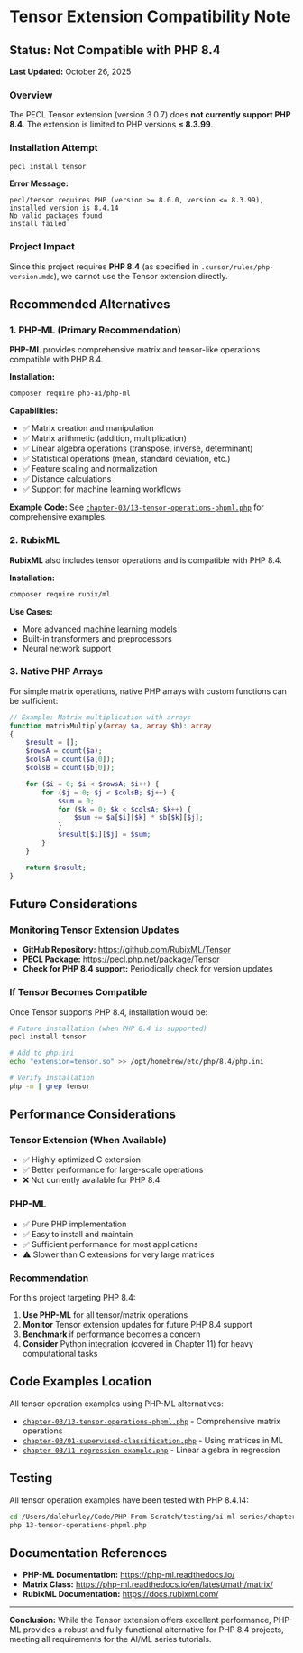 # Tensor Extension Compatibility Note

## Status: Not Compatible with PHP 8.4

**Last Updated:** October 26, 2025

### Overview

The PECL Tensor extension (version 3.0.7) does **not currently support PHP 8.4**. The extension is limited to PHP versions **≤ 8.3.99**.

### Installation Attempt

```bash
pecl install tensor
```

**Error Message:**

```
pecl/tensor requires PHP (version >= 8.0.0, version <= 8.3.99), installed version is 8.4.14
No valid packages found
install failed
```

### Project Impact

Since this project requires **PHP 8.4** (as specified in `.cursor/rules/php-version.mdc`), we cannot use the Tensor extension directly.

## Recommended Alternatives

### 1. PHP-ML (Primary Recommendation)

**PHP-ML** provides comprehensive matrix and tensor-like operations compatible with PHP 8.4.

**Installation:**

```bash
composer require php-ai/php-ml
```

**Capabilities:**

- ✅ Matrix creation and manipulation
- ✅ Matrix arithmetic (addition, multiplication)
- ✅ Linear algebra operations (transpose, inverse, determinant)
- ✅ Statistical operations (mean, standard deviation, etc.)
- ✅ Feature scaling and normalization
- ✅ Distance calculations
- ✅ Support for machine learning workflows

**Example Code:**
See [`chapter-03/13-tensor-operations-phpml.php`](/series/ai-ml-php-developers/code/chapter-03/13-tensor-operations-phpml.php) for comprehensive examples.

### 2. RubixML

**RubixML** also includes tensor operations and is compatible with PHP 8.4.

**Installation:**

```bash
composer require rubix/ml
```

**Use Cases:**

- More advanced machine learning models
- Built-in transformers and preprocessors
- Neural network support

### 3. Native PHP Arrays

For simple matrix operations, native PHP arrays with custom functions can be sufficient:

```php
// Example: Matrix multiplication with arrays
function matrixMultiply(array $a, array $b): array
{
    $result = [];
    $rowsA = count($a);
    $colsA = count($a[0]);
    $colsB = count($b[0]);

    for ($i = 0; $i < $rowsA; $i++) {
        for ($j = 0; $j < $colsB; $j++) {
            $sum = 0;
            for ($k = 0; $k < $colsA; $k++) {
                $sum += $a[$i][$k] * $b[$k][$j];
            }
            $result[$i][$j] = $sum;
        }
    }

    return $result;
}
```

## Future Considerations

### Monitoring Tensor Extension Updates

- **GitHub Repository:** https://github.com/RubixML/Tensor
- **PECL Package:** https://pecl.php.net/package/Tensor
- **Check for PHP 8.4 support:** Periodically check for version updates

### If Tensor Becomes Compatible

Once Tensor supports PHP 8.4, installation would be:

```bash
# Future installation (when PHP 8.4 is supported)
pecl install tensor

# Add to php.ini
echo "extension=tensor.so" >> /opt/homebrew/etc/php/8.4/php.ini

# Verify installation
php -m | grep tensor
```

## Performance Considerations

### Tensor Extension (When Available)

- ✅ Highly optimized C extension
- ✅ Better performance for large-scale operations
- ❌ Not currently available for PHP 8.4

### PHP-ML

- ✅ Pure PHP implementation
- ✅ Easy to install and maintain
- ✅ Sufficient performance for most applications
- ⚠️ Slower than C extensions for very large matrices

### Recommendation

For this project targeting PHP 8.4:

1. **Use PHP-ML** for all tensor/matrix operations
2. **Monitor** Tensor extension updates for future PHP 8.4 support
3. **Benchmark** if performance becomes a concern
4. **Consider** Python integration (covered in Chapter 11) for heavy computational tasks

## Code Examples Location

All tensor operation examples using PHP-ML alternatives:

- [`chapter-03/13-tensor-operations-phpml.php`](/series/ai-ml-php-developers/code/chapter-03/13-tensor-operations-phpml.php) - Comprehensive matrix operations
- [`chapter-03/01-supervised-classification.php`](/series/ai-ml-php-developers/code/chapter-03/01-supervised-classification.php) - Using matrices in ML
- [`chapter-03/11-regression-example.php`](/series/ai-ml-php-developers/code/chapter-03/11-regression-example.php) - Linear algebra in regression

## Testing

All tensor operation examples have been tested with PHP 8.4.14:

```bash
cd /Users/dalehurley/Code/PHP-From-Scratch/testing/ai-ml-series/chapter-03
php 13-tensor-operations-phpml.php
```

## Documentation References

- **PHP-ML Documentation:** https://php-ml.readthedocs.io/
- **Matrix Class:** https://php-ml.readthedocs.io/en/latest/math/matrix/
- **RubixML Documentation:** https://docs.rubixml.com/

---

**Conclusion:** While the Tensor extension offers excellent performance, PHP-ML provides a robust and fully-functional alternative for PHP 8.4 projects, meeting all requirements for the AI/ML series tutorials.
